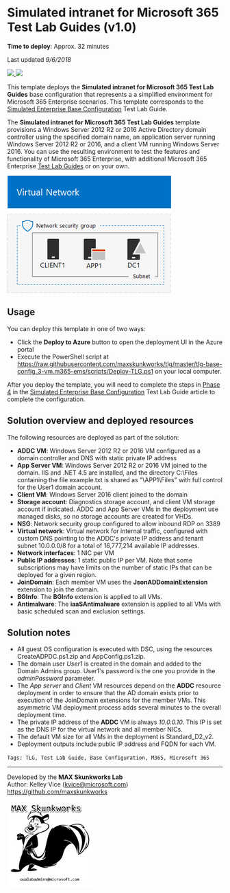 ﻿# Simulated intranet for Microsoft 365 Test Lab Guides (v1.0)

**Time to deploy**: Approx. 32 minutes

Last updated _9/6/2018_

<a href="https://portal.azure.com/#create/Microsoft.Template/uri/https%3A%2F%2Fraw.githubusercontent.com%2Fmaxskunkworks%2Ftlg%2FO365-ems-ignite%2Ftlg-base-config_3-vm.m365-ems%2Fazuredeploy.json" target="_blank">
<img src="http://azuredeploy.net/deploybutton.png"/>
</a>
<a href="http://armviz.io/#/?load=https%3A%2F%2Fraw.githubusercontent.com%2Fmaxskunkworks%2Ftlg%2FO365-ems-ignite%2Ftlg-base-config_3-vm.m365-ems%2Fazuredeploy.json" target="_blank">
<img src="http://armviz.io/visualizebutton.png"/>
</a>

This template deploys the **Simulated intranet for Microsoft 365 Test Lab Guides** base configuration that represents a a simplified environment for Microsoft 365 Enterprise scenarios. This template corresponds to the [Simulated Enterprise Base Configuration](https://docs.microsoft.com/en-us/microsoft-365/enterprise/simulated-ent-base-configuration-microsoft-365-enterprise) Test Lab Guide.

The **Simulated intranet for Microsoft 365 Test Lab Guides** template provisions a Windows Server 2012 R2 or 2016 Active Directory domain controller using the specified domain name, an application server running Windows Server 2012 R2 or 2016, and a client VM running Windows Server 2016. You can use the resulting environment to test the features and functionality of Microsoft 365 Enterprise, with additional Microsoft 365 Enterprise [Test Lab Guides](http://aka.ms/m365etlgs) or on your own.

![alt text](images/tlg-m365.png "Diagram of the base config deployment")

## Usage

You can deploy this template in one of two ways:

+ Click the **Deploy to Azure** button to open the deployment UI in the Azure portal
+ Execute the PowerShell script at https://raw.githubusercontent.com/maxskunkworks/tlg/master/tlg-base-config_3-vm.m365-ems/scripts/Deploy-TLG.ps1 on your local computer.

After you deploy the template, you will need to complete the steps in [Phase 4](https://docs.microsoft.com/en-us/microsoft-365/enterprise/simulated-ent-base-configuration-microsoft-365-enterprise#phase-4-create-your-office-365-e5-and-ems-e5-subscriptions) in the [Simulated Enterprise Base Configuration](https://docs.microsoft.com/en-us/microsoft-365/enterprise/simulated-ent-base-configuration-microsoft-365-enterprise) Test Lab Guide article to complete the configuration.

## Solution overview and deployed resources

The following resources are deployed as part of the solution:

+ **ADDC VM**: Windows Server 2012 R2 or 2016 VM configured as a domain controller and DNS with static private IP address
+ **App Server VM**: Windows Server 2012 R2 or 2016 VM joined to the domain. IIS and .NET 4.5 are installed, and the directory C:\Files containing the file example.txt is shared as "\\APP1\Files" with full control for the User1 domain account.
+ **Client VM**: Windows Server 2016 client joined to the domain
+ **Storage account**: Diagnostics storage account, and client VM storage account if indicated. ADDC and App Server VMs in the deployment use managed disks, so no storage accounts are created for VHDs.
+ **NSG**: Network security group configured to allow inbound RDP on 3389
+ **Virtual network**: Virtual network for internal traffic, configured with custom DNS pointing to the ADDC's private IP address and tenant subnet 10.0.0.0/8 for a total of 16,777,214 available IP addresses.
+ **Network interfaces**: 1 NIC per VM
+ **Public IP addresses**: 1 static public IP per VM. Note that some subscriptions may have limits on the number of static IPs that can be deployed for a given region.
+ **JoinDomain**: Each member VM uses the **JsonADDomainExtension** extension to join the domain.
+ **BGInfo**: The **BGInfo** extension is applied to all VMs.
+ **Antimalware**: The **iaaSAntimalware** extension is applied to all VMs with basic scheduled scan and exclusion settings.

## Solution notes

+ All guest OS configuration is executed with DSC, using the resources CreateADPDC.ps1.zip and AppConfig.ps1.zip.
+ The domain user *User1* is created in the domain and added to the Domain Admins group. User1's password is the one you provide in the *adminPassword* parameter.
+ The *App server* and *Client* VM resources depend on the **ADDC** resource deployment in order to ensure that the AD domain exists prior to execution of the JoinDomain extensions for the member VMs. This asymmetric VM deployment process adds several minutes to the overall deployment time.
+ The private IP address of the **ADDC** VM is always *10.0.0.10*. This IP is set as the DNS IP for the virtual network and all member NICs.
+ The default VM size for all VMs in the deployment is Standard_D2_v2.
+ Deployment outputs include public IP address and FQDN for each VM.

`Tags: TLG, Test Lab Guide, Base Configuration, M365, Microsoft 365`
___
Developed by the **MAX Skunkworks Lab**  
Author: Kelley Vice (kvice@microsoft.com)  
https://github.com/maxskunkworks

![alt text](images/maxskunkworkslogo-small.jpg "MAX Skunkworks")
